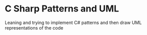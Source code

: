 # C Sharp Patterns and UML
 Leaning and trying to implement C# patterns and then draw UML representations of the code
